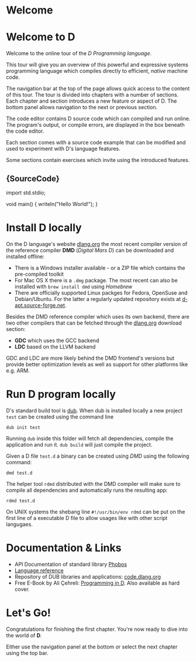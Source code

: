 # Welcome
# Welcome to D

Welcome to the online tour of the *D Programming language*.

This tour will give you an overview of this powerful and expressive systems
programming language which compiles directly to efficient, *native*
machine code.

The navigation bar at the top of the page allows quick access to the content
of this tour. The tour is divided into chapters with a number of sections.
Each chapter and section introduces a new feature or aspect of D. The bottom
panel allows navigation to the next or previous section.

The code editor contains D source code which can compiled and run online.
The program's output, or compile errors, are displayed in the box
beneath the code editor.

Each section comes with a source code example that can be modified and used
to experiment with D's language features.

Some sections contain exercises which invite using the introduced
features.

## {SourceCode}

import std.stdio;

void main() {
    writeln("Hello World!");
}

# Install D locally

On the D language's website [dlang.org](http://www.dlang.org) the most recent
compiler version of the reference compiler **DMD** (*Digital Mars D*)
can be downloaded and installed offline:

* There is a Windows installer available - or a ZIP file which
  contains the pre-compiled toolkit
* For Mac OS X there is a `.dmg` package. The most recent can also be installed
  with `brew install dmd` using *Homebrew*
* There are officially supported Linux packges for Fedora, OpenSuse and
  Debian/Ubuntu. For the latter a regularly updated repository exists
  at [d-apt.source-forge.net](http://d-apt.source-forge.net).

Besides the DMD reference compiler which uses its own backend, there are two
other compilers that can be fetched through the [dlang.org](http://www.dlang.org)
download section:

* **GDC** which uses the GCC backend
* **LDC** based on the LLVM backend

GDC and LDC are more likely behind the DMD frontend's versions but provide
better optimization levels as well as support for other platforms like e.g. ARM.

# Run D program locally

D's standard build tool is [dub](http://code.dlang.org). When dub is installed
locally a new project `test` can be created using the command line

    dub init test

Running `dub` inside this folder will fetch all dependencies, compile the
application and run it. `dub build` will just compile the project.

Given a D file `test.d` a binary can be created using *DMD* using the
following command:

    dmd test.d

The helper tool `rdmd` distributed with the DMD compiler
will make sure to compile all dependencies and automatically runs
the resulting app:

    rdmd test.d

On UNIX systems the shebang line `#!/usr/bin/env rdmd` can be put
on the first line of a executable D file to allow usages
like with other script langugaes.

# Documentation & Links

* API Documentation of standard library [Phobos](https://dlang.org/phobos)
* [Language reference](https://dlang.org/spec/)
* Repository of DUB libraries and applications: [code.dlang.org](http://code.dlang.org)
* Free E-Book by Ali Çehreli: [Programming in D](http://ddili.org/ders/d.en/). Also
  available as hard cover.

# Let's Go!

Congratulations for finishing the first chapter. You're now ready to dive
into the world of **D**.

Either use the navigation panel at the bottom or select the next chapter
using the top bar.
